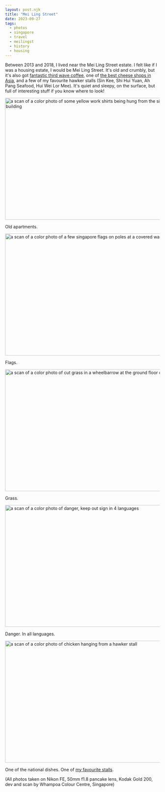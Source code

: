```yaml
---
layout: post.njk
title: "Mei Ling Street"
date: 2023-09-27
tags:
  - photos
  - singapore
  - travel
  - meilingst
  - history
  - housing
---
```

Between 2013 and 2018, I lived near the Mei Ling Street estate. I felt like if I was a housing estate, I would be Mei Ling Street. It's old and crumbly, but it's also got [fantastic third wave coffee](https://www.tionghoe.com/), one of [the best cheese shops in Asia](http://www.thecheeseark.com/story/), and a few of my favourite hawker stalls (Sin Kee, Shi Hui Yuan, Ah Pang Seafood, Hui Wei Lor Mee). It's quiet and sleepy, on the surface, but full of interesting stuff if you know where to look!

<img src="/photos/uploads/001433310012.jpg" width="600" height="397" alt="a scan of a color photo of some yellow work shirts being hung from the side of a tall building">

Old apartments.

<img src="/photos/uploads/001433310024.jpg" width="600" height="397" alt="a scan of a color photo of a few singapore flags on poles at a covered walkway">

Flags.

<img src="/photos/uploads/001433310008.jpg" width="600" height="397" alt="a scan of a color photo of cut grass in a wheelbarrow at the ground floor of a building">

Grass.

<img src="/photos/uploads/001433310029.jpg" width="600" height="397" alt="a scan of a color photo of danger, keep out sign in 4 languages">

Danger. In all languages.

<img src="/photos/uploads/001433310005.jpg" width="600" height="397" alt="a scan of a color photo of chicken hanging from a hawker stall">

One of the national dishes. One of [my favourite stalls](https://jom.popagandhi.com/2023/09/26/a-perfect-singapore.html).

(All photos taken on Nikon FE, 50mm f1.8 pancake lens, Kodak Gold 200, dev and scan by Whampoa Colour Centre, Singapore)
